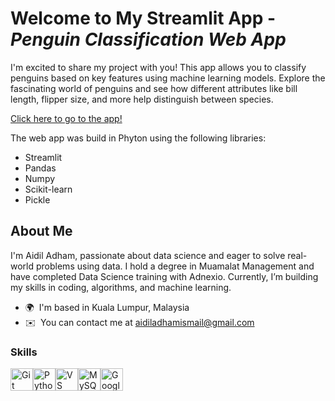 # Welcome to My Streamlit App - *Penguin Classification Web App*

I'm excited to share my project with you! This app allows you to classify penguins based on key features using machine learning models. Explore the fascinating world of penguins and see how different attributes like bill length, flipper size, and more help distinguish between species.

[Click here to go to the app!](https://adham-penguin-classification-web-app.streamlit.app/)

The web app was build in Phyton using the following libraries:
* Streamlit
* Pandas
* Numpy
* Scikit-learn
* Pickle

## About Me

I'm Aidil Adham, passionate about data science and eager to solve real-world problems using data. I hold a degree in Muamalat Management and have completed Data Science training with Adnexio. Currently, I’m building my skills in coding, algorithms, and machine learning.

* 🌍  I'm based in Kuala Lumpur, Malaysia
* ✉️  You can contact me at [aidiladhamismail@gmail.com](mailto:aidiladhamismail@gmail.com)

### Skills

<p align="left">
<a href="https://git-scm.com/" target="_blank" rel="noreferrer"><img src="https://raw.githubusercontent.com/danielcranney/readme-generator/main/public/icons/skills/git-colored.svg" width="36" height="36" alt="Git" /></a><a href="https://www.python.org/" target="_blank" rel="noreferrer"><img src="https://raw.githubusercontent.com/danielcranney/readme-generator/main/public/icons/skills/python-colored.svg" width="36" height="36" alt="Python" /></a><a href="https://code.visualstudio.com/" target="_blank" rel="noreferrer"><img src="https://raw.githubusercontent.com/danielcranney/readme-generator/main/public/icons/skills/visualstudiocode.svg" width="36" height="36" alt="VS Code" /></a><a href="https://www.mysql.com/" target="_blank" rel="noreferrer"><img src="https://raw.githubusercontent.com/danielcranney/readme-generator/main/public/icons/skills/mysql-colored.svg" width="36" height="36" alt="MySQL" /></a><a href="https://cloud.google.com/" target="_blank" rel="noreferrer"><img src="https://raw.githubusercontent.com/danielcranney/readme-generator/main/public/icons/skills/googlecloud-colored.svg" width="36" height="36" alt="Google Cloud" /></a>
</p>
